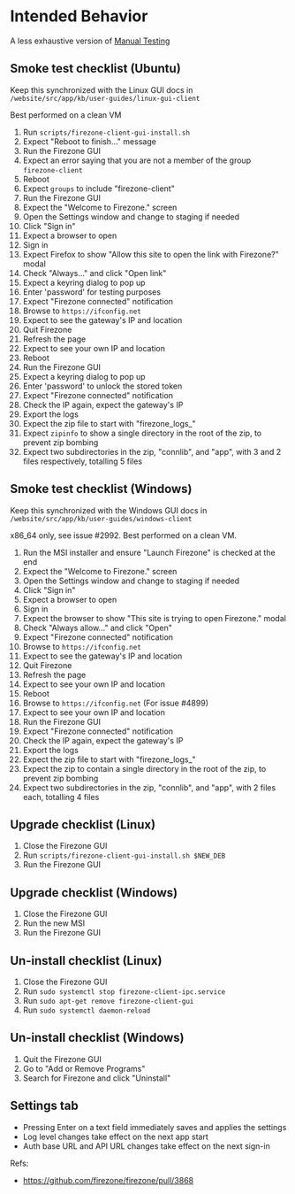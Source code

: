 # Intended Behavior

A less exhaustive version of [Manual Testing](manual_testing.md)

## Smoke test checklist (Ubuntu)

Keep this synchronized with the Linux GUI docs in `/website/src/app/kb/user-guides/linux-gui-client`

Best performed on a clean VM

1. Run `scripts/firezone-client-gui-install.sh`
1. Expect "Reboot to finish..." message
1. Run the Firezone GUI
1. Expect an error saying that you are not a member of the group `firezone-client`
1. Reboot
1. Expect `groups` to include "firezone-client"
1. Run the Firezone GUI
1. Expect the "Welcome to Firezone." screen
1. Open the Settings window and change to staging if needed
1. Click "Sign in"
1. Expect a browser to open
1. Sign in
1. Expect Firefox to show "Allow this site to open the link with Firezone?" modal
1. Check "Always..." and click "Open link"
1. Expect a keyring dialog to pop up
1. Enter 'password' for testing purposes
1. Expect "Firezone connected" notification
1. Browse to `https://ifconfig.net`
1. Expect to see the gateway's IP and location
1. Quit Firezone
1. Refresh the page
1. Expect to see your own IP and location
1. Reboot
1. Run the Firezone GUI
1. Expect a keyring dialog to pop up
1. Enter 'password' to unlock the stored token
1. Expect "Firezone connected" notification
1. Check the IP again, expect the gateway's IP
1. Export the logs
1. Expect the zip file to start with "firezone_logs_"
1. Expect `zipinfo` to show a single directory in the root of the zip, to prevent zip bombing
1. Expect two subdirectories in the zip, "connlib", and "app", with 3 and 2 files respectively, totalling 5 files

## Smoke test checklist (Windows)

Keep this synchronized with the Windows GUI docs in `/website/src/app/kb/user-guides/windows-client`

x86_64 only, see issue #2992. Best performed on a clean VM.

1. Run the MSI installer and ensure "Launch Firezone" is checked at the end
1. Expect the "Welcome to Firezone." screen
1. Open the Settings window and change to staging if needed
1. Click "Sign in"
1. Expect a browser to open
1. Sign in
1. Expect the browser to show "This site is trying to open Firezone." modal
1. Check "Always allow..." and click "Open"
1. Expect "Firezone connected" notification
1. Browse to `https://ifconfig.net`
1. Expect to see the gateway's IP and location
1. Quit Firezone
1. Refresh the page
1. Expect to see your own IP and location
1. Reboot
1. Browse to `https://ifconfig.net` (For issue #4899)
1. Expect to see your own IP and location
1. Run the Firezone GUI
1. Expect "Firezone connected" notification
1. Check the IP again, expect the gateway's IP
1. Export the logs
1. Expect the zip file to start with "firezone_logs_"
1. Expect the zip to contain a single directory in the root of the zip, to prevent zip bombing
1. Expect two subdirectories in the zip, "connlib", and "app", with 2 files each, totalling 4 files

## Upgrade checklist (Linux)

1. Close the Firezone GUI
1. Run `scripts/firezone-client-gui-install.sh $NEW_DEB`
1. Run the Firezone GUI

## Upgrade checklist (Windows)

1. Close the Firezone GUI
1. Run the new MSI
1. Run the Firezone GUI

## Un-install checklist (Linux)

1. Close the Firezone GUI
1. Run `sudo systemctl stop firezone-client-ipc.service`
1. Run `sudo apt-get remove firezone-client-gui`
1. Run `sudo systemctl daemon-reload`

## Un-install checklist (Windows)

1. Quit the Firezone GUI
1. Go to "Add or Remove Programs"
1. Search for Firezone and click "Uninstall"

## Settings tab

- Pressing Enter on a text field immediately saves and applies the settings
- Log level changes take effect on the next app start
- Auth base URL and API URL changes take effect on the next sign-in

Refs:
- https://github.com/firezone/firezone/pull/3868
